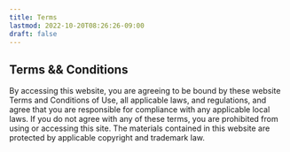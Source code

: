 ```yaml
---
title: Terms
lastmod: 2022-10-20T08:26:26-09:00
draft: false
---
```


## Terms && Conditions

By accessing this website, you are agreeing to be bound by these website Terms and Conditions of Use, all applicable laws, and regulations, and agree that you are responsible for compliance with any applicable local laws. If you do not agree with any of these terms, you are prohibited from using or accessing this site. The materials contained in this website are protected by applicable copyright and trademark law.
